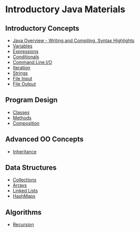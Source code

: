 Introductory Java Materials
===========================

## Introductory Concepts

- [Java Overview - Writing and Compiling, Syntax Highlights](intro_java/intro.md)
- [Variables](intro_java/variables.md)
- [Expressions](intro_java/expressions.md)
- [Conditionals](intro_java/conditionals.md)
- [Command Line I/O](intro_java/cmdio.md)
- [Iteration](intro_java/iteration.md)
- [Strings](intro_java/strings.md)
- [File Input](intro_java/fileinput.md)
- [File Output](intro_java/fileoutput.md)


## Program Design

- [Classes](intro_java/classes.md)
- [Methods](intro_java/methods.md) 
- [Composition](intro_java/design.md)

## Advanced OO Concepts

- [Inheritance](intro_java/inheritance.md)


## Data Structures

- [Collections](intro_java/collections.md)
- [Arrays](intro_java/arrays.md)
- [Linked Lists](intro_java/linkedlists.md)
- [HashMaps](intro_java/hashmaps.md)

## Algorithms

- [Recursion](intro_java/recursion.md)
